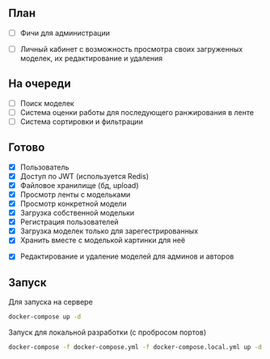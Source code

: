 ## План

+ [ ] Фичи для администрации
- [ ] Личный кабинет с возможность просмотра своих загруженных моделек, их редактирование и удаления

## На очереди
- [ ] Поиск моделек
- [ ] Система оценки работы для последующего ранжирования в ленте
- [ ] Система сортировки и фильтрации

## Готово

- [X] Пользователь
- [X] Доступ по JWT (используется Redis)
- [X] Файловое хранилище (бд, upload)
- [X] Просмотр ленты с модельками
- [X] Просмотр конкретной модели
- [X] Загрузка собственной модельки
- [X] Регистрация пользователей
- [X] Загрузка моделек только для зарегестрированных
- [X] Хранить вместе с моделькой картинки для неё
+ [X] Редактирование и удаление моделей для админов и авторов

## Запуск
Для запуска на сервере
```bash
docker-compose up -d
```

Запуск для локальной разработки (с пробросом портов)
```bash
docker-compose -f docker-compose.yml -f docker-compose.local.yml up -d --build
```
